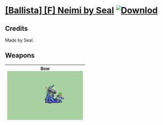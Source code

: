 # [\[Ballista\] \[F\] Neimi by Seal](./) [![Downlod](https://img.shields.io/badge/Download--red?style=social&logo=github)](https://minhaskamal.github.io/DownGit/#/home?url=https://github.com/Klokinator/FE-Repo/tree/main/Battle%20Animations%2FInfantry%20-%20(Bow)%20Snipers%20and%20Ballistae%2F%5BBallista%5D%20%5BF%5D%20Neimi%20by%20Seal)
## Credits

Made by Seal.

## Weapons

| <b>Bow</b><br/><img alt="Bow animation" src="./5.%20Bow/Bow.gif"/> |
| :---: |
